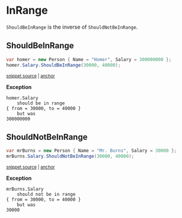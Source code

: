 # InRange

`ShouldBeInRange` is the inverse of `ShouldNotBeInRange`.


## ShouldBeInRange

<!-- snippet: ShouldBeInRangeExamples.ShouldBeInRange.codeSample.approved.cs -->
<a id='3cc19e37'></a>
```cs
var homer = new Person { Name = "Homer", Salary = 300000000 };
homer.Salary.ShouldBeInRange(30000, 40000);
```
<sup><a href='/src/DocumentationExamples/CodeExamples/ShouldBeInRangeExamples.ShouldBeInRange.codeSample.approved.cs#L1-L2' title='Snippet source file'>snippet source</a> | <a href='#3cc19e37' title='Start of snippet'>anchor</a></sup>
<!-- endSnippet -->

**Exception**

<!-- include: ShouldBeInRangeExamples.ShouldBeInRange.exceptionText.approved.txt -->
```
homer.Salary
    should be in range
{ from = 30000, to = 40000 }
    but was
300000000
```
<!-- endInclude -->


## ShouldNotBeInRange

<!-- snippet: ShouldBeInRangeExamples.ShouldNotBeInRange.codeSample.approved.cs -->
<a id='a164a613'></a>
```cs
var mrBurns = new Person { Name = "Mr. Burns", Salary = 30000 };
mrBurns.Salary.ShouldNotBeInRange(30000, 40000);
```
<sup><a href='/src/DocumentationExamples/CodeExamples/ShouldBeInRangeExamples.ShouldNotBeInRange.codeSample.approved.cs#L1-L2' title='Snippet source file'>snippet source</a> | <a href='#a164a613' title='Start of snippet'>anchor</a></sup>
<!-- endSnippet -->

**Exception**

<!-- include: ShouldBeInRangeExamples.ShouldNotBeInRange.exceptionText.approved.txt -->
```
mrBurns.Salary
    should not be in range
{ from = 30000, to = 40000 }
    but was
30000
```
<!-- endInclude -->
